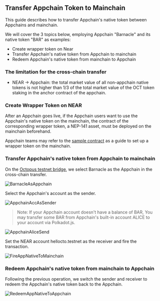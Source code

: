 ## Transfer Appchain Token to Mainchain

This guide describes how to transfer Appchain's native token between Appchains and mainchain.

We will cover the 3 topics below, employing Appchain "Barnacle" and its native token "BAR" as examples:

- Create wrapper token on Near
- Transfer Appchain's native token from Appchain to mainchain
- Redeem Appchain's native token from mainchain to Appchain

### The limitation for the cross-chain transfer

- NEAR -> Appchain: the total market value of all non-appchain native tokens is not higher than 1/3 of the total market value of the OCT token staking in the anchor contract of the appchain.

### Create Wrapper Token on NEAR

After an Appchain goes live, if the Appchain users want to use the Appchain's native token on the mainchain, the contract of the corresponding wrapper token, a NEP-141 asset, must be deployed on the mainchain beforehand.

Appchain teams may refer to the [sample contract](https://github.com/octopus-network/appchain-native-token) as a guide to set up a wrapper token on the mainchain.

### Transfer Appchain's native token from Appchain to mainchain

On the [Octopus testnet bridge](https://testnet.oct.network/bridge), we select Barnacle as the Appchain in the cross-chain transfer.

![BarnacleAsAppchain](../images/guides/BarnacleAsAppchain.png)

Select the Appchain's account as the sender.

![AppchainAccAsSender](../images/guides/AppchainAccAsSender.png)

> Note: If your Appchain account doesn't have a balance of BAR, You may transfer some BAR from Appchain's built-in account ALICE to your account via Polkadot.js.

![AppchainAliceSend](../images/guides/AppchainAliceSend.png)

Set the NEAR account hellocto.testnet as the receiver and fire the transaction.

![FireAppNativeToMainchain](../images/guides/FireAppNativeToMainchain.png)

### Redeem Appchain's native token from mainchain to Appchain

Following the previous operation, we switch the sender and receiver to redeem the Appchain's native token back to the Appchain.

![RedeemAppNativeToAppchain](../images/guides/RedeemAppNativeToAppchain.png)
